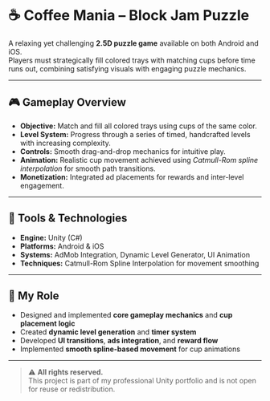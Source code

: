 # ☕ Coffee Mania – Block Jam Puzzle

A relaxing yet challenging **2.5D puzzle game** available on both Android and iOS.  
Players must strategically fill colored trays with matching cups before time runs out, combining satisfying visuals with engaging puzzle mechanics.

---

## 🎮 Gameplay Overview
- **Objective:** Match and fill all colored trays using cups of the same color.  
- **Level System:** Progress through a series of timed, handcrafted levels with increasing complexity.  
- **Controls:** Smooth drag-and-drop mechanics for intuitive play.  
- **Animation:** Realistic cup movement achieved using *Catmull-Rom spline interpolation* for smooth path transitions.  
- **Monetization:** Integrated ad placements for rewards and inter-level engagement.

---

## 🧰 Tools & Technologies
- **Engine:** Unity (C#)
- **Platforms:** Android & iOS
- **Systems:** AdMob Integration, Dynamic Level Generator, UI Animation
- **Techniques:** Catmull-Rom Spline Interpolation for movement smoothing

---

## 👤 My Role
- Designed and implemented **core gameplay mechanics** and **cup placement logic**  
- Created **dynamic level generation** and **timer system**  
- Developed **UI transitions**, **ads integration**, and **reward flow**  
- Implemented **smooth spline-based movement** for cup animations


---

> ⚠️ **All rights reserved.**  
> This project is part of my professional Unity portfolio and is not open for reuse or redistribution.
